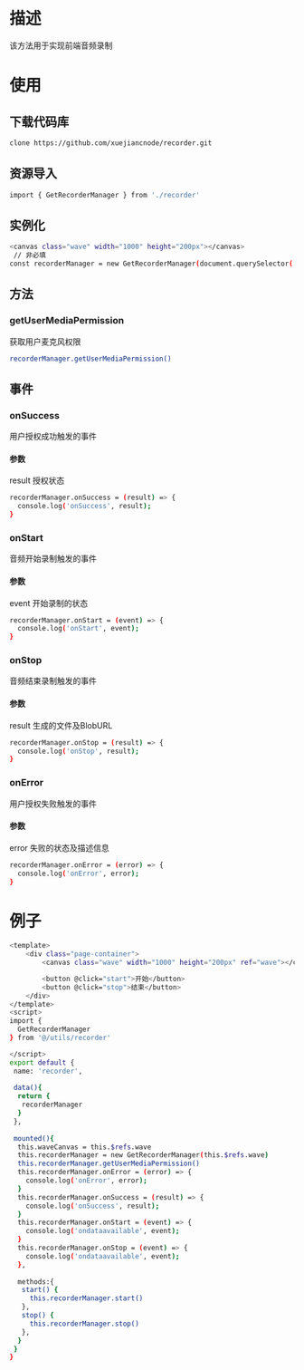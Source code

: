 # 描述
该方法用于实现前端音频录制

# 使用

## 下载代码库
```bash
clone https://github.com/xuejiancnode/recorder.git
```

## 资源导入
```bash
import { GetRecorderManager } from './recorder'
```

## 实例化
```bash
<canvas class="wave" width="1000" height="200px"></canvas>
 // 非必填
const recorderManager = new GetRecorderManager(document.querySelector('.wave'))
```
## 方法
### getUserMediaPermission
获取用户麦克风权限
```bash
recorderManager.getUserMediaPermission()
```

## 事件
### onSuccess
用户授权成功触发的事件
#### 参数
result 授权状态

```bash
recorderManager.onSuccess = (result) => {
  console.log('onSuccess', result);
}
```


### onStart
音频开始录制触发的事件
#### 参数
event 开始录制的状态

```bash
recorderManager.onStart = (event) => {
  console.log('onStart', event);
}
```

### onStop
音频结束录制触发的事件
#### 参数
result 生成的文件及BlobURL

```bash
recorderManager.onStop = (result) => {
  console.log('onStop', result);
}
```


### onError
用户授权失败触发的事件
#### 参数
error 失败的状态及描述信息

```bash
recorderManager.onError = (error) => {
  console.log('onError', error);
}
```
# 例子
```bash
<template>
	<div class="page-container">
		<canvas class="wave" width="1000" height="200px" ref="wave"></canvas>

		<button @click="start">开始</button>
		<button @click="stop">结束</button>
	</div>
</template>
<script>
import {
  GetRecorderManager
} from '@/utils/recorder'

</script>
export default {
 name: 'recorder',
 
 data(){
  return {
   recorderManager
  }
 },
 
 mounted(){
  this.waveCanvas = this.$refs.wave
  this.recorderManager = new GetRecorderManager(this.$refs.wave)
  this.recorderManager.getUserMediaPermission()
  this.recorderManager.onError = (error) => {
    console.log('onError', error);
  }
  this.recorderManager.onSuccess = (result) => {
    console.log('onSuccess', result);
  }
  this.recorderManager.onStart = (event) => {
    console.log('ondataavailable', event);
  }
  this.recorderManager.onStop = (event) => {
    console.log('ondataavailable', event);
  },
  
  methods:{
   start() {
     this.recorderManager.start()
   },
   stop() {
     this.recorderManager.stop()
   },
  }
 }
}
```
